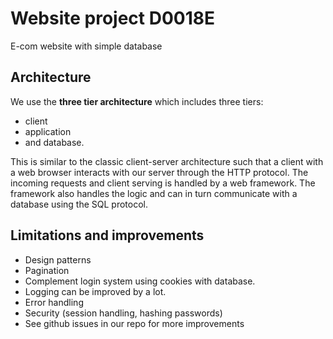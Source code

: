 # Website project D0018E

E-com website with simple database

## Architecture ##
We use the **three tier architecture** which includes three tiers:
- client
- application
- and database.

This is similar to the classic client-server architecture such that a client with a web browser interacts with our server through the HTTP protocol. The incoming requests and client serving is handled by a web framework. The framework also handles the logic and can in turn communicate with a database using the SQL protocol. 



## Limitations and improvements ##
- Design patterns
- Pagination
- Complement login system using cookies with database.
- Logging can be improved by a lot.
- Error handling
- Security (session handling, hashing passwords)
- See github issues in our repo for more improvements
